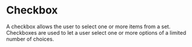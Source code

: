 # Checkbox

A checkbox allows the user to select one or more items from a set. Checkboxes are used to let a user select one or more options of a limited number of choices.
